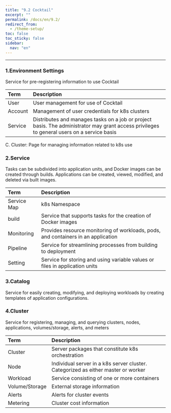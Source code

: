 ```yaml
---
title: "9.2 Cocktail"
excerpt: ""
permalink: /docs/en/9.2/
redirect_from:
  - /theme-setup/
toc: false
toc_sticky: false
sidebar:
  nav: "en"
---
```



---
### 1.Environment Settings

Service for pre-registering information to use Cocktail

| **Term** | **Description** |
| :--- | :--- |
| User | User management for use of Cocktail |
| Account | Management of user credentials for k8s clusters |
| Service | Distributes and manages tasks on a job or project basis. The administrator may grant access privileges to general users on a service basis |

C. Cluster: Page for managing information related to k8s use

### 2.Service

Tasks can be subdivided into application units, and Docker images can be created through builds. Applications can be created, viewed, modified, and deleted via built images.

| **Term** | **Description** |
| :--- | :--- |
| Service Map | k8s Namespace |
| build | Service that supports tasks for the creation of Docker images |
| Monitoring | Provides resource monitoring of workloads, pods, and containers in an application |
| Pipeline | Service for streamlining processes from building to deployment |
| Setting | Service for storing and using variable values or files in application units |

### 3.Catalog

Service for easily creating, modifying, and deploying workloads by creating templates of application configurations.

### 4.Cluster

Service for registering, managing, and querying clusters, nodes, applications, volumes/storage, alerts, and meters

| **Term** | **Description** |
| :--- | :--- |
| Cluster | Server packages that constitute k8s orchestration |
| Node | Individual server in a k8s server cluster. Categorized as either master or worker |
| Workload | Service consisting of one or more containers |
| Volume/Storage | External storage information |
| Alerts | Alerts for cluster events |
| Metering | Cluster cost information |

